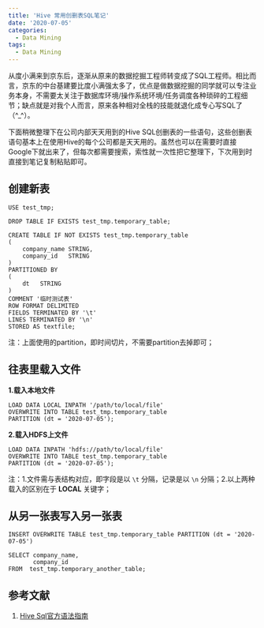 ```yaml
---
title: 'Hive 常用创删表SQL笔记'
date: '2020-07-05'
categories:
  - Data Mining
tags:
  - Data Mining
---
```




从度小满来到京东后，逐渐从原来的数据挖掘工程师转变成了SQL工程师。相比而言，京东的中台基建要比度小满强太多了，优点是做数据挖掘的同学就可以专注业务本身，不需要太关注于数据库环境/操作系统环境/任务调度各种琐碎的工程细节；缺点就是对我个人而言，原来各种相对全栈的技能就退化成专心写SQL了（^_^）。

下面稍微整理下在公司内部天天用到的Hive SQL创删表的一些语句，这些创删表语句基本上在使用Hive的每个公司都是天天用的。虽然也可以在需要时直接Google下就出来了，但每次都需要搜索，索性就一次性把它整理下，下次用到时直接到笔记复制粘贴即可。



## 创建新表

```
USE test_tmp;

DROP TABLE IF EXISTS test_tmp.temporary_table;

CREATE TABLE IF NOT EXISTS test_tmp.temporary_table
(
    company_name STRING,
    company_id   STRING
)
PARTITIONED BY 
(
    dt   STRING
)
COMMENT '临时测试表'
ROW FORMAT DELIMITED 
FIELDS TERMINATED BY '\t' 
LINES TERMINATED BY '\n' 
STORED AS textfile;
```

注：上面使用的partition，即时间切片，不需要partition去掉即可；



## 往表里载入文件

**1.载入本地文件**

```
LOAD DATA LOCAL INPATH '/path/to/local/file'
OVERWRITE INTO TABLE test_tmp.temporary_table
PARTITION (dt = '2020-07-05');
```

**2.载入HDFS上文件**

```
LOAD DATA INPATH 'hdfs://path/to/local/file'
OVERWRITE INTO TABLE test_tmp.temporary_table
PARTITION (dt = '2020-07-05');
```

注：1.文件需与表结构对应，即字段是以 `\t` 分隔，记录是以 `\n` 分隔；2.以上两种载入的区别在于 **LOCAL** 关键字；



## 从另一张表写入另一张表

```
INSERT OVERWRITE TABLE test_tmp.temporary_table PARTITION (dt = '2020-07-05')
    
SELECT company_name,
       company_id
FROM  test_tmp.temporary_another_table;
```



## 参考文献

1. [Hive Sql官方语法指南](https://cwiki.apache.org/confluence/display/Hive/LanguageManual+DDL)
